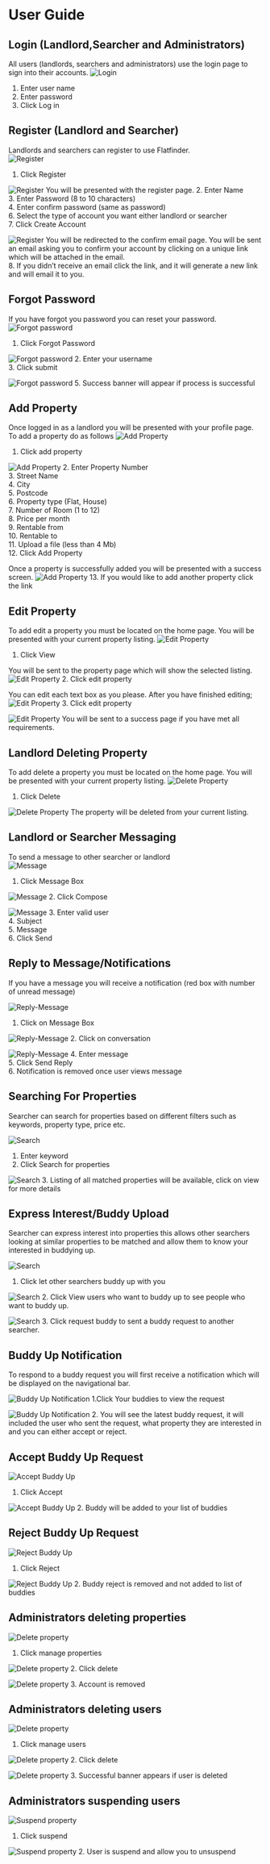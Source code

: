 # User Guide

## Login (Landlord,Searcher and Administrators)
All users (landlords, searchers and administrators) use the login page to sign into their accounts.
![Login](UserGuideImages/login.png)
1. Enter user name    
2. Enter password    
3. Click Log in     

## Register (Landlord and Searcher)
Landlords and searchers can register to use Flatfinder.  
![Register](UserGuideImages/Register1.png)
1. Click Register  

![Register](UserGuideImages/Register2.png) 
You will be presented with the register page. 
2. Enter Name   
3. Enter Password (8 to 10 characters)   
4. Enter confirm password (same as password)   
6. Select the type of account you want either landlord or searcher   
7. Click Create Account   

![Register](UserGuideImages/Register2.png) 
You will be redirected to the confirm email page. You will be sent an email asking you to confirm your account by clicking on a unique link which will be attached in the email.  
8. If you didn’t receive an email click the link, and it will generate a new link and will email it to you.   

## Forgot Password
If you have forgot you password you can reset your password. 
![Forgot password](UserGuideImages/ForgotPassword1.png)
1. Click Forgot Password 

![Forgot password](UserGuideImages/ForgotPassword1.png)
2. Enter your username     
3. Click submit    

![Forgot password](UserGuideImages/ForgotPassword3.png)
5. Success banner will appear if process is successful  

## Add Property
Once logged in as a landlord you will be presented with your profile page. To add a property do as follows 
![Add Property](UserGuideImages/AddProperties1.png)
1. Click add property   

![Add Property](UserGuideImages/AddProperties2.png)
2. Enter Property Number   
3. Street Name   
4. City   
5. Postcode   
6. Property type (Flat, House)   
7. Number of Room (1 to 12)   
8. Price per month   
9. Rentable from    
10. Rentable to    
11. Upload a file (less than 4 Mb)   
12. Click Add Property    

Once a property is successfully added you will be presented with a success screen. 
![Add Property](UserGuideImages/AddProperties3.png)
13. If you would like to add another property click the link 

## Edit Property
To add edit a property you must be located on the home page. You will be presented with your current property listing. 
![Edit Property](UserGuideImages/EditProperty1.png)
1. Click View 

You will be sent to the property page which will show the selected listing.  
![Edit Property](UserGuideImages/EditProperty2.png)
2. Click edit property  

You can edit each text box as you please. After you have finished editing; 
![Edit Property](UserGuideImages/EditProperty3.png)
3. Click edit property  

![Edit Property](UserGuideImages/EditProperty4.png)
You will be sent to a success page if you have met all requirements.  

## Landlord Deleting Property
To add delete a property you must be located on the home page. You will be presented with your current property listing. 
![Delete Property](UserGuideImages/DeleteProperty1.png)
1. Click Delete 

![Delete Property](UserGuideImages/DeleteProperty2.png)
The property will be deleted from your current listing. 

## Landlord or Searcher Messaging

To send a message to other searcher or landlord  
![Message](UserGuideImages/SendMessage1.png)
1. Click Message Box 

![Message](UserGuideImages/SendMessage2.png)
2. Click Compose  

![Message](UserGuideImages/SendMessage1.png)
3. Enter valid user    
4. Subject      
5. Message    
6. Click Send    

## Reply to Message/Notifications
If you have a message you will receive a notification (red box with number of unread message)  

![Reply-Message](UserGuideImages/ReplyToMessage1.png)
1. Click on Message Box 

![Reply-Message](UserGuideImages/ReplyToMessage2.png)
2. Click on conversation 

![Reply-Message](UserGuideImages/ReplyToMessage3.png)
4. Enter message  
5. Click Send Reply  
6. Notification is removed once user views message  

## Searching For Properties
Searcher can search for properties based on different filters such as keywords, property type, price etc. 

![Search](UserGuideImages/SearchProperty1.png)
1. Enter keyword   
2. Click Search for properties  

![Search](UserGuideImages/SearchProperty2.png)
3. Listing of all matched properties will be available, click on view for more details   

## Express Interest/Buddy Upload
Searcher can express interest into properties this allows other searchers looking at similar properties to be matched and allow them to know your interested in buddying up.  

![Search](UserGuideImages/BuddyUp1.png)
1. Click let other searchers buddy up with you  

![Search](UserGuideImages/BuddyUp2.png)
2. Click View users who want to buddy up to see people who want to buddy up.  

![Search](UserGuideImages/BuddyUp3.png)
3. Click request buddy to sent a buddy request to another searcher.  

## Buddy Up Notification 
To respond to a buddy request you will first receive a notification which will be displayed on the navigational bar.  

![Buddy Up Notification](UserGuideImages/RespondToBuddyUp1.png)
1.Click Your buddies to view the request 

![Buddy Up Notification](UserGuideImages/RespondToBuddyUp2.png)
2. You will see the latest buddy request, it will included the user who sent the request, what property they are interested in and you can either accept or reject.  

## Accept Buddy Up Request
![Accept Buddy Up](UserGuideImages/BuddyUpAccept1.png)
1. Click Accept  

![Accept Buddy Up](UserGuideImages/BuddyUpAccept2.png)
2. Buddy will be added to your list of buddies 

## Reject Buddy Up Request
![Reject Buddy Up](UserGuideImages/BuddyUpReject1.png)
1. Click Reject 

![Reject Buddy Up](UserGuideImages/BuddyUpReject2.png)
2. Buddy reject is removed and not added to list of buddies 

## Administrators deleting properties
 
![Delete property](UserGuideImages/AdminRemoveProperty1.png)
1. Click manage properties 

![Delete property](UserGuideImages/AdminRemoveProperty2.png)
2. Click delete  

![Delete property](UserGuideImages/AdminRemoveProperty3.png)
3. Account is removed  

## Administrators deleting users
![Delete property](UserGuideImages/DeleteUser1.png)
1. Click manage users  

![Delete property](UserGuideImages/DeleteUser2.png)
2. Click delete  

![Delete property](UserGuideImages/DeleteUser3.png)
3. Successful banner appears if user is deleted 

## Administrators suspending users

![Suspend property](UserGuideImages/SuspendUser1.png)
1. Click suspend  

![Suspend property](UserGuideImages/SuspendUser2.png)
2. User is suspend and allow you to unsuspend  







































 




















 






















